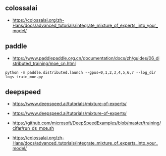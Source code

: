 



## colossalai

- https://colossalai.org/zh-Hans/docs/advanced_tutorials/integrate_mixture_of_experts_into_your_model/

## paddle

- https://www.paddlepaddle.org.cn/documentation/docs/zh/guides/06_distributed_training/moe_cn.html


```
python -m paddle.distributed.launch --gpus=0,1,2,3,4,5,6,7 --log_dir logs train_moe.py
```

## deepspeed

- https://www.deepspeed.ai/tutorials/mixture-of-experts/




- https://www.deepspeed.ai/tutorials/mixture-of-experts/
- https://github.com/microsoft/DeepSpeedExamples/blob/master/training/cifar/run_ds_moe.sh
- https://colossalai.org/zh-Hans/docs/advanced_tutorials/integrate_mixture_of_experts_into_your_model/




